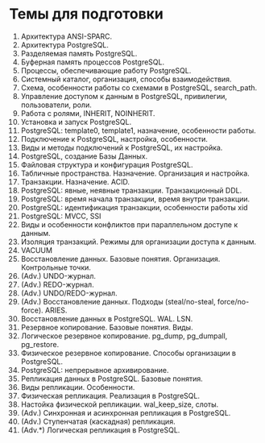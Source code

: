 # Темы для подготовки

1. Архитектура ANSI-SPARC.
2. Архитектура PostgreSQL.
3. Разделяемая память PostgreSQL.
4. Буферная память процессов PostgreSQL.
5. Процессы, обеспечивающие работу PostgreSQL.
6. Системный каталог, организация, способы взаимодействия.
7. Схема, особенности работы со схемами в PostgreSQL, search_path.
8. Управление доступом к данным в PostgreSQL, привилегии, пользователи, роли.
9. Работа с ролями, INHERIT, NOINHERIT.
10. Установка и запуск PostgreSQL.
11. PostgreSQL: template0, template1, назначение, особенности работы.
12. Подключение к PostgreSQL, настройка, особенности.
13. Виды и методы подключений к PostgreSQL, их настройка.
14. PostgreSQL, создание Базы Данных.
15. Файловая структура и конфигурация PostgreSQL.
16. Табличные пространства. Назначение. Организация и настройка.
17. Транзакции. Назначение. ACID.
18. PostgreSQL: явные, неявные транзакции. Транзакционный DDL.
19. PostgreSQL: время начала транзакции, время внутри транзакции.
20. PostgreSQL: идентификация транзакции, особенности работы xid
21. PostgreSQL: MVCC, SSI
22. Виды и особенности конфликтов при параллельном доступе к данным.
23. Изоляция транзакций. Режимы для организации доступа к данным.
24. VACUUM
25. Восстановление данных. Базовые понятия. Организация. Контрольные точки.
26. (Adv.) UNDO-журнал.
27. (Adv.) REDO-журнал.
28. (Adv.) UNDO/REDO-журнал.
29. (Adv.) Восстановление данных. Подходы (steal/no-steal, force/no-force). ARIES.
30. Восстановление данных в PostgreSQL. WAL. LSN.
31. Резервное копирование. Базовые понятия. Виды.
32. Логическое резервное копирование. pg_dump, pg_dumpall, pg_restore.
33. Физическое резервное копирование. Способы организации в PostgreSQL.
34. PostgreSQL: непрерывное архивирование.
35. Репликация данных в PostgreSQL. Базовые понятия.
36. Виды репликации. Особенности.
37. Физическая репликация. Реализация в PostgreSQL.
38. Настойка физической репликации. wal_keep_size, слоты.
39. (Adv.) Синхронная и асинхронная репликация в PostgreSQL.
40. (Adv.) Ступенчатая (каскадная) репликация.
41. (Adv.*) Логическая репликация в PostgreSQL.
